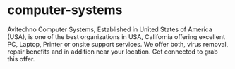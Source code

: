 # computer-systems
Avltechno Computer Systems, Established in United States of America (USA), is one of the best organizations in USA, California offering excellent PC, Laptop, Printer or onsite support services. We offer both, virus removal, repair benefits and in addition near your location. Get connected to grab this offer. 
